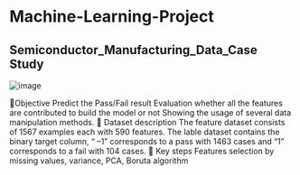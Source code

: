 # Machine-Learning-Project
## Semiconductor_Manufacturing_Data_Case Study
![image](https://user-images.githubusercontent.com/75202194/235457784-56e99f92-e978-427e-9650-51bc826130c0.png)

🔺Objective 
Predict the Pass/Fail result
Evaluation whether all the features are contributed to build the model or not 
Showing the usage of several data manipulation methods.
🔺 Dataset description
The feature dataset consists of 1567 examples each with 590 features.
The lable dataset contains the binary target column, “ –1” corresponds to a pass with 1463 cases and “1” corresponds to a fail with 104 cases.
🔺 Key steps
Features selection by missing values, variance, PCA, Boruta algorithm
